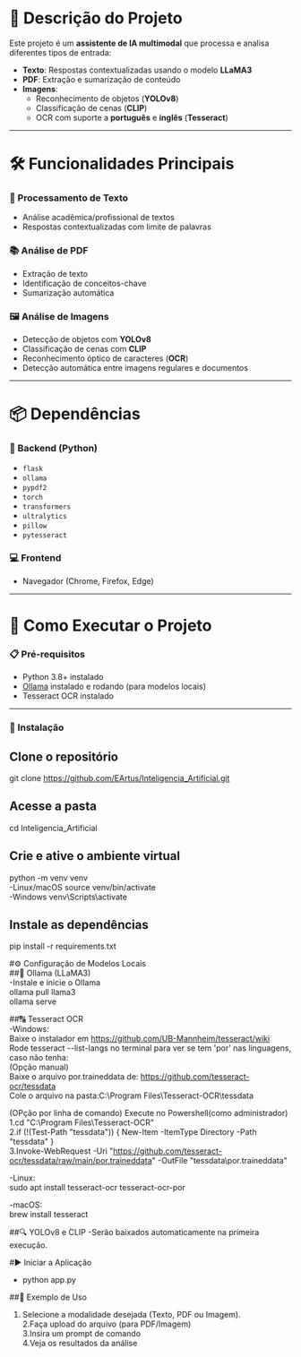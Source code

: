 # 📌 Descrição do Projeto

Este projeto é um **assistente de IA multimodal** que processa e analisa diferentes tipos de entrada:

- **Texto**: Respostas contextualizadas usando o modelo **LLaMA3**
- **PDF**: Extração e sumarização de conteúdo
- **Imagens**:  
  - Reconhecimento de objetos (**YOLOv8**)  
  - Classificação de cenas (**CLIP**)  
  - OCR com suporte a **português** e **inglês** (**Tesseract**)

---

# 🛠️ Funcionalidades Principais

### 📄 Processamento de Texto
- Análise acadêmica/profissional de textos  
- Respostas contextualizadas com limite de palavras

### 📚 Análise de PDF
- Extração de texto  
- Identificação de conceitos-chave  
- Sumarização automática

### 🖼️ Análise de Imagens
- Detecção de objetos com **YOLOv8**  
- Classificação de cenas com **CLIP**  
- Reconhecimento óptico de caracteres (**OCR**)  
- Detecção automática entre imagens regulares e documentos

---

# 📦 Dependências

### 🔧 Backend (Python)

- `flask`  
- `ollama`  
- `pypdf2`  
- `torch`  
- `transformers`  
- `ultralytics`  
- `pillow`  
- `pytesseract`

### 💻 Frontend

- Navegador (Chrome, Firefox, Edge)

---

# 🚀 Como Executar o Projeto

### 📋 Pré-requisitos

- Python 3.8+ instalado  
- [Ollama](https://ollama.com) instalado e rodando (para modelos locais)  
- Tesseract OCR instalado

---

### 🔧 Instalação

## Clone o repositório
git clone https://github.com/EArtus/Inteligencia_Artificial.git

## Acesse a pasta
cd Inteligencia_Artificial

## Crie e ative o ambiente virtual  
python -m venv venv  
-Linux/macOS  source venv/bin/activate      
-Windows  venv\Scripts\activate  

## Instale as dependências
pip install -r requirements.txt

#⚙️ Configuração de Modelos Locais  
##🧠 Ollama (LLaMA3)  
-Instale e inicie o Ollama  
ollama pull llama3  
ollama serve

##🔠 Tesseract OCR  
-Windows:  
Baixe o instalador em https://github.com/UB-Mannheim/tesseract/wiki  
Rode tesseract --list-langs no terminal para ver se tem 'por' nas linguagens, caso não tenha:  
(Opção manual)  
Baixe o arquivo por.traineddata de: https://github.com/tesseract-ocr/tessdata  
Cole o arquivo na pasta:C:\Program Files\Tesseract-OCR\tessdata  

(OPção por linha de comando)
Execute no Powershell(como administrador)
1.cd "C:\Program Files\Tesseract-OCR"  
2.if (!(Test-Path "tessdata")) { New-Item -ItemType Directory -Path "tessdata" }  
3.Invoke-WebRequest -Uri "https://github.com/tesseract-ocr/tessdata/raw/main/por.traineddata" -OutFile "tessdata\por.traineddata"

-Linux:  
sudo apt install tesseract-ocr tesseract-ocr-por

-macOS:  
brew install tesseract

##🔍 YOLOv8 e CLIP
-Serão baixados automaticamente na primeira execução.

#▶️ Iniciar a Aplicação  
- python app.py

##🧪 Exemplo de Uso  
1. Selecione a modalidade desejada (Texto, PDF ou Imagem).  
2.Faça upload do arquivo (para PDF/Imagem)  
3.Insira um prompt de comando  
4.Veja os resultados da análise  
